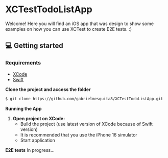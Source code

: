 # XCTestTodoListApp
Welcome! Here you will find an iOS app that was design to show some examples on how you can use XCTest to create E2E tests. :) 

## 💻 Getting started

### Requirements

- [XCode](https://developer.apple.com/xcode/)
- [Swift](https://www.swift.org/getting-started/)

**Clone the project and access the folder**

```bash
$ git clone https://github.com/gabrielmesquita8/XCTestTodoListApp.git
```


**Running the App**

1. **Open project on XCode:**
   - Build the project (use latest version of XCode because of Swift version)
   - It is recommended that you use the iPhone 16 simulator
   - Start application

**E2E tests**
In progress...
